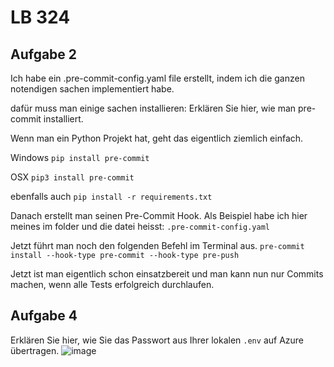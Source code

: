 # LB 324

## Aufgabe 2
Ich habe ein .pre-commit-config.yaml file erstellt, indem ich die ganzen notendigen sachen implementiert habe.

dafür muss man einige sachen installieren:
Erklären Sie hier, wie man pre-commit installiert.

Wenn man ein Python Projekt hat, geht das eigentlich ziemlich einfach.

Windows
```pip install pre-commit```

OSX
```pip3 install pre-commit```

ebenfalls auch
```pip install -r requirements.txt```

Danach erstellt man seinen Pre-Commit Hook. Als Beispiel habe ich hier meines im folder und die datei heisst:
```.pre-commit-config.yaml```

Jetzt führt man noch den folgenden Befehl im Terminal aus.
```pre-commit install --hook-type pre-commit --hook-type pre-push```

Jetzt ist man eigentlich schon einsatzbereit und man kann nun nur Commits machen, wenn alle Tests erfolgreich durchlaufen.

## Aufgabe 4
Erklären Sie hier, wie Sie das Passwort aus Ihrer lokalen `.env` auf Azure übertragen.
![image](https://github.com/h0peRL/DelvecchioNicoLB-324/assets/89131248/7d0f3f2d-65ef-4c81-b5e9-6f5ab4a82b6f)

